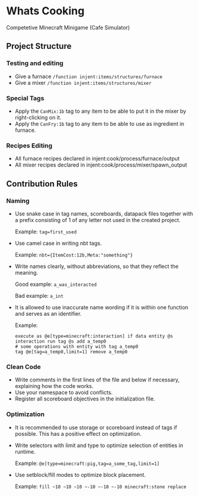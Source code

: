 # Whats Cooking
Competetive Minecraft Minigame (Cafe Simulator)

## Project Structure

### Testing and editing
- Give a furnace ```/function injent:items/structures/furnace```
- Give a mixer ```/function injent:items/structures/mixer```

### Special Tags
- Apply the ```CanMix:1b``` tag to any item to be able to put it in the mixer by right-clicking on it.
- Apply the ```CanFry:1b``` tag to any item to be able to use as ingredient in furnace.

### Recipes Editing
- All furnace recipes declared in injent:cook/process/furnace/output
- All mixer recipes declared in injent:cook/process/mixer/spawn_output

## Contribution Rules

### Naming
- Use snake case in tag names, scoreboards, datapack files together with a prefix consisting of 1 of any letter not used in the created project.

  Example: ```tag=first_used```
- Use camel case in writing nbt tags.

  Example: ```nbt={ItemCost:12b,Meta:"something"}```
- Write names clearly, without abbreviations, so that they reflect the meaning.

  Good example: ```a_was_interacted```
  
  Bad example: ```a_int```
- It is allowed to use inaccurate name wording if it is within one function and serves as an identifier.

  Example:
  ```
  execute as @e[type=minecraft:interaction] if data entity @s interaction run tag @s add a_temp0
  # some operations with entity with tag a_temp0
  tag @e[tag=a_temp0,limit=1] remove a_temp0
  ```

### Clean Code
- Write comments in the first lines of the file and below if necessary, explaining how the code works.
- Use your namespace to avoid conflicts.
- Register all scoreboard objectives in the initialization file.

### Optimization
- It is recommended to use storage or scoreboard instead of tags if possible. This has a positive effect on optimization.
- Write selectors with limit and type to optimize selection of entities in runtime.

  Example: ```@e[type=minecraft:pig,tag=a_some_tag,limit=1]```
- Use setblock/fill modes to optimize block placement.

  Example: ```fill ~10 ~10 ~10 ~-10 ~-10 ~-10 minecraft:stone replace```

